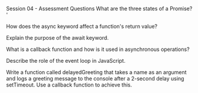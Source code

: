 Session 04 - Assessment Questions What are the three states of a Promise? '

How does the async keyword affect a function's return value? 

Explain the purpose of the await keyword. 

What is a callback function and how is it used in asynchronous operations? 

Describe the role of the event loop in JavaScript. 

Write a function called delayedGreeting that takes a name as an argument and logs a greeting message to the console after a 2-second delay using setTimeout. Use a callback function to achieve this.